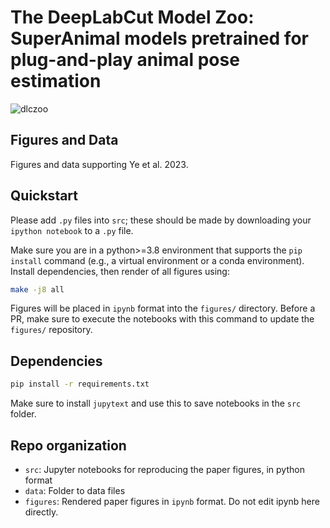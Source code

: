 # The DeepLabCut Model Zoo: SuperAnimal models pretrained for plug-and-play animal pose estimation

![dlczoo](https://user-images.githubusercontent.com/28102185/209353843-cabc66e4-ab19-49df-8d46-5f1ddc9b5abe.png)


## Figures and Data

Figures and data supporting Ye et al. 2023.

## Quickstart

Please add `.py` files into `src`; these should be made by downloading your `ipython notebook` to a `.py` file.

Make sure you are in a python>=3.8 environment that supports the `pip install` command (e.g., a virtual environment or a conda environment). Install dependencies, then render of all figures using:

```bash
make -j8 all
```

Figures will be placed in `ipynb` format into the `figures/` directory.
Before a PR, make sure to execute the notebooks with this command to update the `figures/` repository.

## Dependencies

```bash
pip install -r requirements.txt
```

Make sure to install `jupytext` and use this to save notebooks in the `src` folder.

## Repo organization

- ``src``: Jupyter notebooks for reproducing the paper figures, in python format
- ``data``: Folder to data files
- ``figures``: Rendered paper figures in `ipynb` format. Do not edit ipynb here directly.
